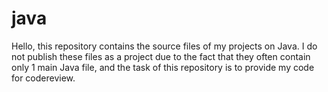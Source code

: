 # java
Hello, this repository contains the source files of my projects on Java.
I do not publish these files as a project due to the fact that they often contain only 1 main Java file, and the task of this repository is to provide my code for codereview.
